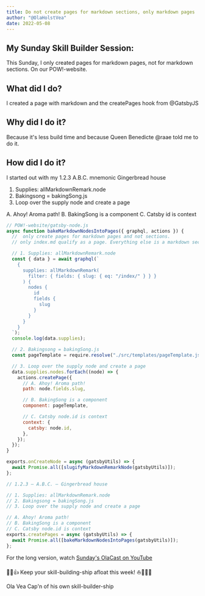 ```yaml
---
title: Do not create pages for markdown sections, only markdown pages
author: "@OlaHolstVea"
date: 2022-05-08
---
```


## My Sunday Skill Builder Session:

This Sunday, I only created pages for markdown pages, not for markdown sections. On our POW!-website.

## What did I do?

I created a page with markdown and the createPages hook from @GatsbyJS

## Why did I do it?

Because it's less build time and because Queen Benedicte @raae told me to do it.

## How did I do it?

I started out with my 1.2.3 A.B.C. mnemonic Gingerbread house

1. Supplies: allMarkdownRemark.node
2. Bakingsong = bakingSong.js
3. Loop over the supply node and create a page

A. Ahoy! Aroma path!
B. BakingSong is a component
C. Catsby id is context

```js
// POW!-website/gatsby-node.js
async function bakeMarkdownNodesIntoPages({ graphql, actions }) {
  //  only create pages for markdown pages and not sections.
  // only index.md qualify as a page. Everything else is a markdown section content.

  // 1. Supplies: allMarkdownRemark.node
  const { data } = await graphql(`
    {
      supplies: allMarkdownRemark(
        filter: { fields: { slug: { eq: "/index/" } } }
      ) {
        nodes {
          id
          fields {
            slug
          }
        }
      }
    }
  `);
  console.log(data.supplies);

  // 2. Bakingsong = bakingSong.js
  const pageTemplate = require.resolve("./src/templates/pageTemplate.js");

  // 3. Loop over the supply node and create a page
  data.supplies.nodes.forEach((node) => {
    actions.createPage({
      // A. Ahoy! Aroma path!
      path: node.fields.slug,

      // B. BakingSong is a component
      component: pageTemplate,

      // C. Catsby node.id is context
      context: {
        catsby: node.id,
      },
    });
  });
}

exports.onCreateNode = async (gatsbyUtils) => {
  await Promise.all([slugifyMarkdownRemarkNode(gatsbyUtils)]);
};

// 1.2.3 – A.B.C. – Gingerbread house

// 1. Supplies: allMarkdownRemark.node
// 2. Bakingsong = bakingSong.js
// 3. Loop over the supply node and create a page

// A. Ahoy! Aroma path!
// B. BakingSong is a component
// C. Catsby node.id is context
exports.createPages = async (gatsbyUtils) => {
  await Promise.all([bakeMarkdownNodesIntoPages(gatsbyUtils)]);
};
```

For the long version, watch [Sunday's OlaCast on YouTube](https://youtu.be/lMDA0WuAZSA)

💪😺👍
Keep your skill-building-ship afloat this week!
⛵🔧🏴‍☠️

Ola Vea
Cap'n of his own skill-builder-ship
